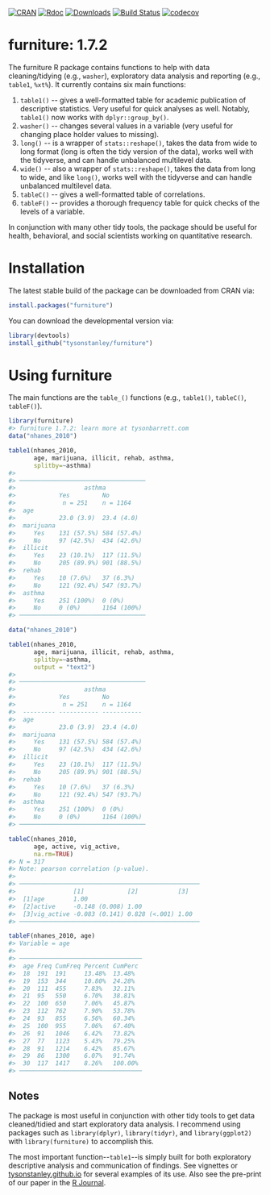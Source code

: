 
<!-- README.md is generated from README.Rmd. Please edit that file -->
[![CRAN](http://www.r-pkg.org/badges/version/furniture)](http://www.r-pkg.org/badges/version/furniture) [![Rdoc](http://www.rdocumentation.org/badges/version/furniture)](http://www.rdocumentation.org/packages/furniture) [![Downloads](http://cranlogs.r-pkg.org/badges/grand-total/furniture)](http://cranlogs.r-pkg.org/badges/grand-total/furniture) [![Build Status](https://travis-ci.org/TysonStanley/furniture.svg?branch=master)](https://travis-ci.org/TysonStanley/furniture) [![codecov](https://codecov.io/gh/tysonstanley/furniture/branch/master/graph/badge.svg)](https://codecov.io/gh/tysonstanley/furniture)

furniture: 1.7.2
================

The furniture R package contains functions to help with data cleaning/tidying (e.g., `washer`), exploratory data analysis and reporting (e.g., `table1`, `%xt%`). It currently contains six main functions:

1.  `table1()` -- gives a well-formatted table for academic publication of descriptive statistics. Very useful for quick analyses as well. Notably, `table1()` now works with `dplyr::group_by()`.
2.  `washer()` -- changes several values in a variable (very useful for changing place holder values to missing).
3.  `long()` -- is a wrapper of `stats::reshape()`, takes the data from wide to long format (long is often the tidy version of the data), works well with the tidyverse, and can handle unbalanced multilevel data.
4.  `wide()` -- also a wrapper of `stats::reshape()`, takes the data from long to wide, and like `long()`, works well with the tidyverse and can handle unbalanced multilevel data.
5.  `tableC()` -- gives a well-formatted table of correlations.
6.  `tableF()` -- provides a thorough frequency table for quick checks of the levels of a variable.

In conjunction with many other tidy tools, the package should be useful for health, behavioral, and social scientists working on quantitative research.

Installation
============

The latest stable build of the package can be downloaded from CRAN via:

``` r
install.packages("furniture")
```

You can download the developmental version via:

``` r
library(devtools)
install_github("tysonstanley/furniture")
```

Using furniture
===============

The main functions are the `table_()` functions (e.g., `table1()`, `tableC()`, `tableF()`).

``` r
library(furniture)
#> furniture 1.7.2: learn more at tysonbarrett.com
data("nhanes_2010")

table1(nhanes_2010,
       age, marijuana, illicit, rehab, asthma,
       splitby=~asthma)
#> 
#> ───────────────────────────────────
#>                   asthma 
#>            Yes         No         
#>             n = 251    n = 1164   
#>  age                              
#>            23.0 (3.9)  23.4 (4.0) 
#>  marijuana                        
#>     Yes    131 (57.5%) 584 (57.4%)
#>     No     97 (42.5%)  434 (42.6%)
#>  illicit                          
#>     Yes    23 (10.1%)  117 (11.5%)
#>     No     205 (89.9%) 901 (88.5%)
#>  rehab                            
#>     Yes    10 (7.6%)   37 (6.3%)  
#>     No     121 (92.4%) 547 (93.7%)
#>  asthma                           
#>     Yes    251 (100%)  0 (0%)     
#>     No     0 (0%)      1164 (100%)
#> ───────────────────────────────────
```

``` r
data("nhanes_2010")

table1(nhanes_2010,
       age, marijuana, illicit, rehab, asthma,
       splitby=~asthma, 
       output = "text2")
#> 
#> ───────────────────────────────────
#>                   asthma 
#>            Yes         No         
#>             n = 251    n = 1164   
#>  --------- ----------- -----------
#>  age                              
#>            23.0 (3.9)  23.4 (4.0) 
#>  marijuana                        
#>     Yes    131 (57.5%) 584 (57.4%)
#>     No     97 (42.5%)  434 (42.6%)
#>  illicit                          
#>     Yes    23 (10.1%)  117 (11.5%)
#>     No     205 (89.9%) 901 (88.5%)
#>  rehab                            
#>     Yes    10 (7.6%)   37 (6.3%)  
#>     No     121 (92.4%) 547 (93.7%)
#>  asthma                           
#>     Yes    251 (100%)  0 (0%)     
#>     No     0 (0%)      1164 (100%)
#> ───────────────────────────────────
```

``` r
tableC(nhanes_2010, 
       age, active, vig_active, 
       na.rm=TRUE)
#> N = 317
#> Note: pearson correlation (p-value).
#> 
#> ──────────────────────────────────────────────────
#>                [1]            [2]           [3]  
#>  [1]age        1.00                              
#>  [2]active     -0.148 (0.008) 1.00               
#>  [3]vig_active -0.083 (0.141) 0.828 (<.001) 1.00 
#> ──────────────────────────────────────────────────
```

``` r
tableF(nhanes_2010, age)
#> Variable = age
#> 
#> ──────────────────────────────────
#>  age Freq CumFreq Percent CumPerc
#>  18  191  191     13.48%  13.48% 
#>  19  153  344     10.80%  24.28% 
#>  20  111  455     7.83%   32.11% 
#>  21  95   550     6.70%   38.81% 
#>  22  100  650     7.06%   45.87% 
#>  23  112  762     7.90%   53.78% 
#>  24  93   855     6.56%   60.34% 
#>  25  100  955     7.06%   67.40% 
#>  26  91   1046    6.42%   73.82% 
#>  27  77   1123    5.43%   79.25% 
#>  28  91   1214    6.42%   85.67% 
#>  29  86   1300    6.07%   91.74% 
#>  30  117  1417    8.26%   100.00%
#> ──────────────────────────────────
```

Notes
-----

The package is most useful in conjunction with other tidy tools to get data cleaned/tidied and start exploratory data analysis. I recommend using packages such as `library(dplyr)`, `library(tidyr)`, and `library(ggplot2)` with `library(furniture)` to accomplish this.

The most important function--`table1`--is simply built for both exploratory descriptive analysis and communication of findings. See vignettes or [tysonstanley.github.io](https://tysonstanley.github.io/) for several examples of its use. Also see the pre-print of our paper in the [R Journal](https://journal.r-project.org/archive/2017/RJ-2017-037/RJ-2017-037.pdf).
